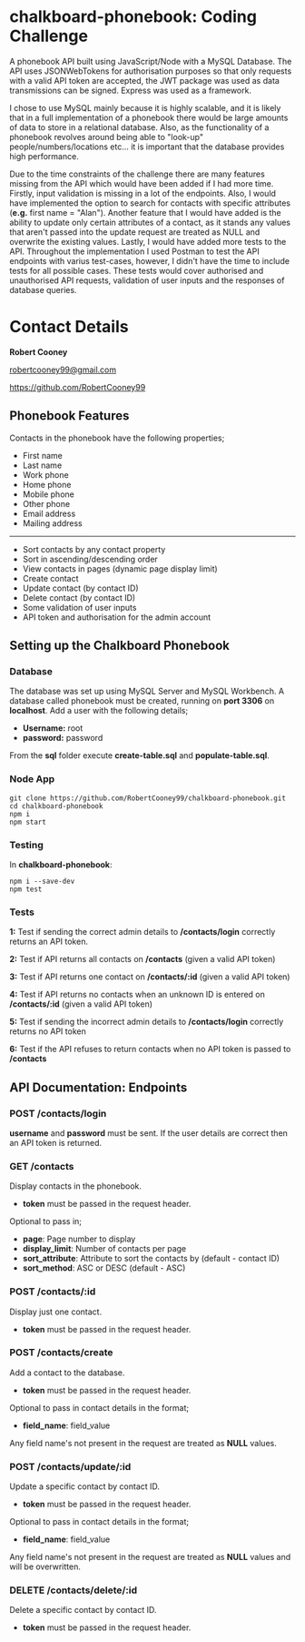 # chalkboard-phonebook: Coding Challenge

A phonebook API built using JavaScript/Node with a MySQL Database. The API uses JSONWebTokens for authorisation purposes so that only requests with a valid API token are accepted, the JWT package was used as data transmissions can be signed. Express was used as a framework.

I chose to use MySQL mainly because it is highly scalable, and it is likely that in a full implementation of a phonebook there would be large amounts of data to store in a relational database. Also, as the functionality of a phonebook revolves around being able to "look-up" people/numbers/locations etc... it is important that the database provides high performance.

Due to the time constraints of the challenge there are many features missing from the API which would have been added if I had more time. Firstly, input validation is missing in a lot of the endpoints. Also, I would have implemented the option to search for contacts with specific attributes (**e.g.** first name = "Alan"). Another feature that I would have added is the ability to update only certain attributes of a contact, as it stands any values that aren't passed into the update request are treated as NULL and overwrite the existing values. Lastly, I would have added more tests to the API. Throughout the implementation I used Postman to test the API endpoints with varius test-cases, however, I didn't have the time to include tests for all possible cases. These tests would cover authorised and unauthorised API requests, validation of user inputs and the responses of database queries.

# Contact Details

**Robert Cooney**

robertcooney99@gmail.com

https://github.com/RobertCooney99



## Phonebook Features

Contacts in the phonebook have the following properties;

- First name
- Last name
- Work phone
- Home phone
- Mobile phone
- Other phone
- Email address
- Mailing address

--------------------

- Sort contacts by any contact property
- Sort in ascending/descending order
- View contacts in pages (dynamic page display limit)
- Create contact
- Update contact (by contact ID)
- Delete contact (by contact ID)
- Some validation of user inputs
- API token and authorisation for the admin account

## Setting up the Chalkboard Phonebook

### Database

The database was set up using MySQL Server and MySQL Workbench. A database called phonebook must be created, running on **port 3306** on **localhost**. Add a user with the following details;

- **Username:** root
- **password:** password

From the **sql** folder execute **create-table.sql** and **populate-table.sql**.

### Node App

```
git clone https://github.com/RobertCooney99/chalkboard-phonebook.git
cd chalkboard-phonebook
npm i
npm start
```

### Testing

In **chalkboard-phonebook**:

```
npm i --save-dev
npm test
```

### Tests

**1:** Test if sending the correct admin details to **/contacts/login** correctly returns an API token.

**2:** Test if API returns all contacts on **/contacts** (given a valid API token)

**3:** Test if API returns one contact on **/contacts/:id** (given a valid API token)

**4:** Test if API returns no contacts when an unknown ID is entered on **/contacts/:id** (given a valid API token)

**5:** Test if sending the incorrect admin details to **/contacts/login** correctly returns no API token

**6:** Test if the API refuses to return contacts when no API token is passed to **/contacts**

## API Documentation: Endpoints

### POST /contacts/login

**username** and **password** must be sent. If the user details are correct then an API token is returned.

### GET /contacts

Display contacts in the phonebook.

- **token** must be passed in the request header.

Optional to pass in;

- **page**: Page number to display
- **display_limit**: Number of contacts per page
- **sort_attribute**: Attribute to sort the contacts by (default - contact ID)
- **sort_method**: ASC or DESC (default - ASC)

### POST /contacts/:id

Display just one contact.

- **token** must be passed in the request header.

### POST /contacts/create

Add a contact to the database.

- **token** must be passed in the request header.

Optional to pass in contact details in the format;

- **field_name**: field_value

Any field name's not present in the request are treated as **NULL** values.

### POST /contacts/update/:id

Update a specific contact by contact ID.

- **token** must be passed in the request header.

Optional to pass in contact details in the format;

- **field_name**: field_value

Any field name's not present in the request are treated as **NULL** values and will be overwritten.

### DELETE /contacts/delete/:id

Delete a specific contact by contact ID.

- **token** must be passed in the request header.




